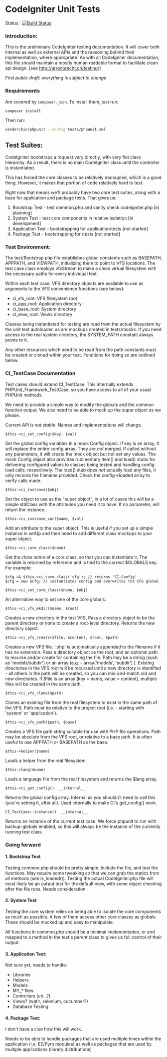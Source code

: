 # CodeIgniter Unit Tests #

Status : [![Build Status](https://secure.travis-ci.org/bcit-ci/CodeIgniter.png?branch=develop)](http://travis-ci.org/bcit-ci/CodeIgniter)

### Introduction:

This is the preliminary CodeIgniter testing documentation. It
will cover both internal as well as external APIs and the reasoning
behind their implementation, where appropriate. As with all CodeIgniter
documentation, this file should maintain a mostly human readable
format to facilitate clean api design. [see http://arrenbrecht.ch/testing/]

*First public draft: everything is subject to change*

### Requirements

Are covered by `composer.json`. To install them, just run:

```bash
composer install
```

Then run:

```bash
vendor/bin/phpunit --config tests/phpunit.xml
```

## Test Suites:

CodeIgniter bootstraps a request very directly, with very flat class
hierarchy. As a result, there is no main CodeIgniter class until the
controller is instantiated.

This has forced the core classes to be relatively decoupled, which is
a good thing. However, it makes that portion of code relatively hard
to test.

Right now that means we'll probably have two core test suites, along
with a base for application and package tests. That gives us:

1. Bootstrap Test	- test common.php and sanity check codeigniter.php [in planning]
2. System Test		- test core components in relative isolation [in development]
3. Application Test	- bootstrapping for application/tests [not started]
4. Package Test		- bootstrapping for <package>/tests [not started]

### Test Environment:

The test/Bootstrap.php file establishes global constants such as BASEPATH,
APPPATH, and VIEWPATH, initializing them to point to VFS locations. The
test case class employs vfsStream to make a clean virtual filesystem with
the necessary paths for every individual test.

Within each test case, VFS directory objects are available to use as arguments
to the VFS convenience functions (see below):

- ci_vfs_root: VFS filesystem root
- ci_app_root: Application directory
- ci_base_root: System directory
- ci_view_root: Views directory

Classes being instantiated for testing are read from the actual filesystem
by the unit test autoloader, as are mockups created in tests/mocks. If you
need access to the real system directory, the SYSTEM_PATH constant always
points to it.

Any other resources which need to be read from the path constants must be
created or cloned within your test. Functions for doing so are outlined
below.

### CI_TestCase Documentation

Test cases should extend CI_TestCase. This internally extends
PHPUnit\_Framework\_TestCase, so you have access to all of your
usual PHPUnit methods.

We need to provide a simple way to modify the globals and the
common function output. We also need to be able to mock up
the super object as we please.

Current API is *not stable*. Names and implementations will change.

    $this->ci_set_config($key, $val)

Set the global config variables in a mock Config object. If key is an array,
it will replace the entire config array. They are _not_ merged. If called
without any parameters, it will create the mock object but not set any values.
The mock Config object also provides rudimentary item() and load() stubs for
delivering configured values to classes being tested and handling config load
calls, respectively. The load() stub does _not_ actually load any files, it
only records the filename provided. Check the config->loaded array to verify
calls made.

    $this->ci_instance($obj)

Set the object to use as the "super object", in a lot
of cases this will be a simple stdClass with the attributes
you need it to have. If no parameter, will return the instance.

	$this->ci_instance_var($name, $val)

Add an attribute to the super object. This is useful if you
set up a simple instance in setUp and then need to add different
class mockups to your super object.

	$this->ci_core_class($name)

Get the _class name_ of a core class, so that you can instantiate
it. The variable is returned by reference and is tied to the correct
$GLOBALS key. For example:
    
	$cfg =& $this->ci_core_class('cfg'); // returns 'CI_Config'
    $cfg = new $cfg; // instantiates config and overwrites the CFG global

	$this->ci_set_core_class($name, $obj)

An alternative way to set one of the core globals.

	$this->ci_vfs_mkdir($name, $root)

Creates a new directory in the test VFS. Pass a directory object to be the
parent directory or none to create a root-level directory. Returns the new
directory object.

	$this->ci_vfs_create($file, $content, $root, $path)

Creates a new VFS file. '.php' is automatically appended to the filename if
it has no extension. Pass a directory object as the root, and an optional path
to recurse and/or create for containing the file. Path may be a string (such
as 'models/subdir') or an array (e.g. - array('models', 'subdir') ). Existing
directories in the VFS root will be recursed until a new directory is
identified - all others in the path will be created, so you can mix-and-match
old and new directories. If $file is an array (key = name, value = content),
multiple files will be created in the same path.

	$this->ci_vfs_clone($path)

Clones an existing file from the real filesystem to exist in the same path of
the VFS. Path must be relative to the project root (i.e. - starting with
'system' or 'application').

	$this->ci_vfs_path($path, $base)

Creates a VFS file path string suitable for use with PHP file operations. Path
may be absolute from the VFS root, or relative to a base path. It is often
useful to use APPPATH or BASEPATH as the base.

	$this->helper($name)

Loads a helper from the real filesystem.

	$this->lang($name)

Loads a language file from the real filesystem and returns the $lang array.

	$this->ci_get_config()  __internal__

Returns the global config array. Internal as you shouldn't need to
call this (you're setting it, after all). Used internally to make
CI's get_config() work.

	CI_TestCase::instance()  __internal__

Returns an instance of the current test case. We force phpunit to
run with backup-globals enabled, so this will always be the instance
of the currently running test class.

### Going forward

#### 1. Bootstrap Test

Testing common.php should be pretty simple. Include the file, and test the
functions. May require some tweaking so that we can grab the statics from all
methods (see is_loaded()). Testing the actual CodeIgniter.php file will most
likely be an output test for the default view, with some object checking after
the file runs. Needs consideration.

#### 2. System Test

Testing the core system relies on being able to isolate the core components
as much as possible. A few of them access other core classes as globals. These
should be mocked up and easy to manipulate.

All functions in common.php should be a minimal implementation, or and mapped
to a method in the test's parent class to gives us full control of their output.

#### 3. Application Test:

Not sure yet, needs to handle:

- Libraries
- Helpers
- Models
- MY_* files
- Controllers (uh...?)
- Views? (watir, selenium, cucumber?)
- Database Testing

#### 4. Package Test:

I don't have a clue how this will work.

Needs to be able to handle packages
that are used multiple times within the application (i.e. EE/Pyro modules)
as well as packages that are used by multiple applications (library distributions)